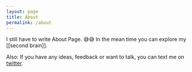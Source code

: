 ```yaml
---
layout: page
title: About
permalink: /about
---
```


I still have to write About Page. 😅😅 In the mean time you can explore my [[second brain]].

Also: If you have any ideas, feedback or want to talk, you can text me on [twitter](https://twitter.com/beingPax).

